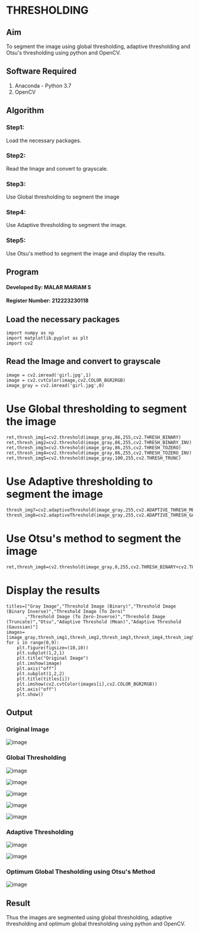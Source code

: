 # THRESHOLDING
## Aim
To segment the image using global thresholding, adaptive thresholding and Otsu's thresholding using python and OpenCV.

## Software Required
1. Anaconda - Python 3.7
2. OpenCV

## Algorithm

### Step1:

Load the necessary packages.

### Step2:

Read the Image and convert to grayscale.

### Step3:

Use Global thresholding to segment the image

### Step4:

Use Adaptive thresholding to segment the image.

### Step5:

Use Otsu's method to segment the image and display the results.

## Program

#### Developed By: MALAR MARIAM S
#### Register Number: 212223230118

## Load the necessary packages

```
import numpy as np
import matplotlib.pyplot as plt
import cv2
```

## Read the Image and convert to grayscale

```
image = cv2.imread('girl.jpg',1)
image = cv2.cvtColor(image,cv2.COLOR_BGR2RGB)
image_gray = cv2.imread('girl.jpg',0)
```

# Use Global thresholding to segment the image

```
ret,thresh_img1=cv2.threshold(image_gray,86,255,cv2.THRESH_BINARY)
ret,thresh_img2=cv2.threshold(image_gray,86,255,cv2.THRESH_BINARY_INV)
ret,thresh_img3=cv2.threshold(image_gray,86,255,cv2.THRESH_TOZERO)
ret,thresh_img4=cv2.threshold(image_gray,86,255,cv2.THRESH_TOZERO_INV)
ret,thresh_img5=cv2.threshold(image_gray,100,255,cv2.THRESH_TRUNC)
```

# Use Adaptive thresholding to segment the image

```
thresh_img7=cv2.adaptiveThreshold(image_gray,255,cv2.ADAPTIVE_THRESH_MEAN_C,cv2.THRESH_BINARY,11,2)
thresh_img8=cv2.adaptiveThreshold(image_gray,255,cv2.ADAPTIVE_THRESH_GAUSSIAN_C,cv2.THRESH_BINARY,11,2)
```

# Use Otsu's method to segment the image 

```
ret,thresh_img6=cv2.threshold(image_gray,0,255,cv2.THRESH_BINARY+cv2.THRESH_OTSU)
```

# Display the results

```
titles=["Gray Image","Threshold Image (Binary)","Threshold Image (Binary Inverse)","Threshold Image (To Zero)"
       ,"Threshold Image (To Zero-Inverse)","Threshold Image (Truncate)","Otsu","Adaptive Threshold (Mean)","Adaptive Threshold (Gaussian)"]
images=[image_gray,thresh_img1,thresh_img2,thresh_img3,thresh_img4,thresh_img5,thresh_img6,thresh_img7,thresh_img8]
for i in range(0,9):
    plt.figure(figsize=(10,10))
    plt.subplot(1,2,1)
    plt.title("Original Image")
    plt.imshow(image)
    plt.axis("off")
    plt.subplot(1,2,2)
    plt.title(titles[i])
    plt.imshow(cv2.cvtColor(images[i],cv2.COLOR_BGR2RGB))
    plt.axis("off")
    plt.show()
```

## Output

### Original Image

![image](https://github.com/user-attachments/assets/9accbc07-a3bf-41bb-94cb-5e618d2487eb)



### Global Thresholding

![image](https://github.com/user-attachments/assets/8e853b8e-9fa4-4fb9-86de-fab5283bc39c)

![image](https://github.com/user-attachments/assets/a6465f80-a081-40a6-acec-522205bf0443)

![image](https://github.com/user-attachments/assets/695106f4-d959-40cb-8571-f45e45f434da)

![image](https://github.com/user-attachments/assets/a21da00e-992d-4481-9874-c3ee54547378)

![image](https://github.com/user-attachments/assets/4adb6aed-89f5-457e-8210-1609661e17f1)

### Adaptive Thresholding

![image](https://github.com/user-attachments/assets/2543a10d-09a1-414d-8834-7e953f6bd961)

![image](https://github.com/user-attachments/assets/7821db0b-d4d4-4a82-94ce-e98639865126)

### Optimum Global Thesholding using Otsu's Method

![image](https://github.com/user-attachments/assets/fea5f411-2314-4fec-8557-df5fdba00b73)

## Result
Thus the images are segmented using global thresholding, adaptive thresholding and optimum global thresholding using python and OpenCV.
